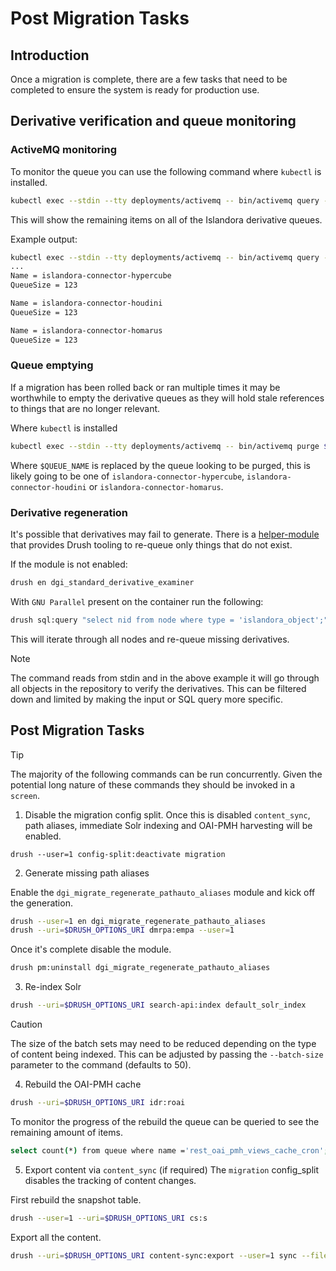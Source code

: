 # Post Migration Tasks

## Introduction
Once a migration is complete, there are a few tasks that need to be completed to
ensure the system is ready for production use.

## Derivative verification and queue monitoring

### ActiveMQ monitoring
To monitor the queue you can use the following command where `kubectl` is
installed.
```bash
kubectl exec --stdin --tty deployments/activemq -- bin/activemq query -QQueue=islandora* --view Name,QueueSize
```
This will show the remaining items on all of the Islandora derivative queues.

Example output:
```bash
kubectl exec --stdin --tty deployments/activemq -- bin/activemq query -QQueue=islandora* --view Name,QueueSize
...
Name = islandora-connector-hypercube
QueueSize = 123

Name = islandora-connector-houdini
QueueSize = 123

Name = islandora-connector-homarus
QueueSize = 123
```

### Queue emptying
If a migration has been rolled back or ran multiple times it may be worthwhile
to empty the derivative queues as they will hold stale references to things that
are no longer relevant.

Where `kubectl` is installed
```bash
kubectl exec --stdin --tty deployments/activemq -- bin/activemq purge $QUEUE_NAME
```

Where `$QUEUE_NAME` is replaced by the queue looking to be purged, this is
likely going to be one of `islandora-connector-hypercube`,
`islandora-connector-houdini` or `islandora-connector-homarus`.

### Derivative regeneration
It's possible that derivatives may fail to generate. There is a
[helper-module][standard-derivative-examiner] that provides Drush tooling to
re-queue only things that do not exist. 

If the module is not enabled:
```bash
drush en dgi_standard_derivative_examiner
```

With `GNU Parallel` present on the container run the following:
```bash
drush sql:query "select nid from node where type = 'islandora_object';" | parallel --pipe --max-args 100 -j2 drush --uri=$DRUSH_OPTIONS_URI dgi-standard-derivative-examiner:derive --user=1
```

This will iterate through all nodes and re-queue missing derivatives.

> [!NOTE]
> The command reads from stdin and in the above example it will go through all
> objects in the repository to verify the derivatives. This can be filtered
> down and limited by making the input or SQL query more specific.


## Post Migration Tasks

> [!TIP]
> The majority of the following commands can be run concurrently. Given the
> potential long nature of these commands they should be invoked in a `screen`.

1. Disable the migration config split.
Once this is disabled `content_sync`, path aliases, immediate Solr indexing and
OAI-PMH harvesting will be enabled.

```
drush --user=1 config-split:deactivate migration
```

2. Generate missing path aliases

Enable the `dgi_migrate_regenerate_pathauto_aliases` module and kick off the
generation.
```bash
drush --user=1 en dgi_migrate_regenerate_pathauto_aliases
drush --uri=$DRUSH_OPTIONS_URI dmrpa:empa --user=1
```

Once it's complete disable the module.
```bash
drush pm:uninstall dgi_migrate_regenerate_pathauto_aliases
```

3. Re-index Solr

```bash
drush --uri=$DRUSH_OPTIONS_URI search-api:index default_solr_index
```
> [!CAUTION]
> The size of the batch sets may need to be reduced depending on the type of
> content being indexed. This can be adjusted by passing the `--batch-size`
> parameter to the command (defaults to 50).

4. Rebuild the OAI-PMH cache
```bash
drush --uri=$DRUSH_OPTIONS_URI idr:roai
```

To monitor the progress of the rebuild the queue can be queried to see the
remaining amount of items.
```bash
select count(*) from queue where name ='rest_oai_pmh_views_cache_cron';
```

5. Export content via `content_sync` (if required)
The `migration` config_split disables the tracking of content changes. 

First rebuild the snapshot table.
```bash
drush --user=1 --uri=$DRUSH_OPTIONS_URI cs:s
```

Export all the content.
```bash
drush --uri=$DRUSH_OPTIONS_URI content-sync:export --user=1 sync --files=none --entity-types=node
```

[standard-derivative-examiner]: https://github.com/discoverygarden/dgi_standard_derivative_examiner
